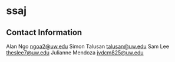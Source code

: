 # ssaj
## Contact Information
Alan Ngo ngoa2@uw.edu
Simon Talusan talusan@uw.edu
Sam Lee theslee7@uw.edu
Julianne Mendoza jvdcm825@uw.edu
